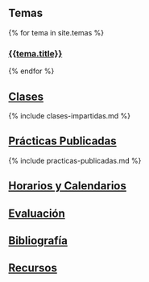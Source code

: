 ## Temas

{% for tema in site.temas %}

### <a href="{{site.baseurl}}{{tema.path}}">{{tema.title}}</a>

{% endfor %}

## [Clases](clases.html)

{% include clases-impartidas.md %}

## [Prácticas Publicadas](practicas)

{% include practicas-publicadas.md %}

## [Horarios y Calendarios](timetables.html)

## [Evaluación](evaluacion.html)

## [Bibliografía](references.html)

## [Recursos](resources.html)

<!--
## [TFA: Creating a Beautiful User Experience](tema3-web/practicas/p12-tfa-user-experience)
### [Descripción del TFA (p12-tfa-user-experience)](tema3-web/practicas/p12-tfa-user-experience)
-->
